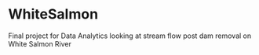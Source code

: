 # WhiteSalmon
Final project for Data Analytics looking at stream flow post dam removal on White Salmon River 
